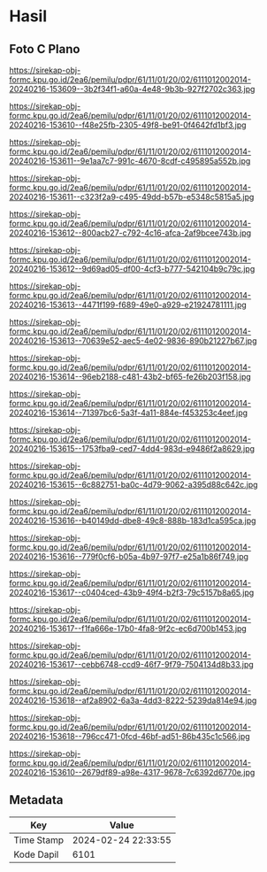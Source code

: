 # Hasil

## Foto C Plano

https://sirekap-obj-formc.kpu.go.id/2ea6/pemilu/pdpr/61/11/01/20/02/6111012002014-20240216-153609--3b2f34f1-a60a-4e48-9b3b-927f2702c363.jpg

https://sirekap-obj-formc.kpu.go.id/2ea6/pemilu/pdpr/61/11/01/20/02/6111012002014-20240216-153610--f48e25fb-2305-49f8-be91-0f4642fd1bf3.jpg

https://sirekap-obj-formc.kpu.go.id/2ea6/pemilu/pdpr/61/11/01/20/02/6111012002014-20240216-153611--9e1aa7c7-991c-4670-8cdf-c495895a552b.jpg

https://sirekap-obj-formc.kpu.go.id/2ea6/pemilu/pdpr/61/11/01/20/02/6111012002014-20240216-153611--c323f2a9-c495-49dd-b57b-e5348c5815a5.jpg

https://sirekap-obj-formc.kpu.go.id/2ea6/pemilu/pdpr/61/11/01/20/02/6111012002014-20240216-153612--800acb27-c792-4c16-afca-2af9bcee743b.jpg

https://sirekap-obj-formc.kpu.go.id/2ea6/pemilu/pdpr/61/11/01/20/02/6111012002014-20240216-153612--9d69ad05-df00-4cf3-b777-542104b9c79c.jpg

https://sirekap-obj-formc.kpu.go.id/2ea6/pemilu/pdpr/61/11/01/20/02/6111012002014-20240216-153613--4471f199-f689-49e0-a929-e21924781111.jpg

https://sirekap-obj-formc.kpu.go.id/2ea6/pemilu/pdpr/61/11/01/20/02/6111012002014-20240216-153613--70639e52-aec5-4e02-9836-890b21227b67.jpg

https://sirekap-obj-formc.kpu.go.id/2ea6/pemilu/pdpr/61/11/01/20/02/6111012002014-20240216-153614--96eb2188-c481-43b2-bf65-fe26b203f158.jpg

https://sirekap-obj-formc.kpu.go.id/2ea6/pemilu/pdpr/61/11/01/20/02/6111012002014-20240216-153614--71397bc6-5a3f-4a11-884e-f453253c4eef.jpg

https://sirekap-obj-formc.kpu.go.id/2ea6/pemilu/pdpr/61/11/01/20/02/6111012002014-20240216-153615--1753fba9-ced7-4dd4-983d-e9486f2a8629.jpg

https://sirekap-obj-formc.kpu.go.id/2ea6/pemilu/pdpr/61/11/01/20/02/6111012002014-20240216-153615--6c882751-ba0c-4d79-9062-a395d88c642c.jpg

https://sirekap-obj-formc.kpu.go.id/2ea6/pemilu/pdpr/61/11/01/20/02/6111012002014-20240216-153616--b40149dd-dbe8-49c8-888b-183d1ca595ca.jpg

https://sirekap-obj-formc.kpu.go.id/2ea6/pemilu/pdpr/61/11/01/20/02/6111012002014-20240216-153616--779f0cf6-b05a-4b97-97f7-e25a1b86f749.jpg

https://sirekap-obj-formc.kpu.go.id/2ea6/pemilu/pdpr/61/11/01/20/02/6111012002014-20240216-153617--c0404ced-43b9-49f4-b2f3-79c5157b8a65.jpg

https://sirekap-obj-formc.kpu.go.id/2ea6/pemilu/pdpr/61/11/01/20/02/6111012002014-20240216-153617--f1fa666e-17b0-4fa8-9f2c-ec6d700b1453.jpg

https://sirekap-obj-formc.kpu.go.id/2ea6/pemilu/pdpr/61/11/01/20/02/6111012002014-20240216-153617--cebb6748-ccd9-46f7-9f79-7504134d8b33.jpg

https://sirekap-obj-formc.kpu.go.id/2ea6/pemilu/pdpr/61/11/01/20/02/6111012002014-20240216-153618--af2a8902-6a3a-4dd3-8222-5239da814e94.jpg

https://sirekap-obj-formc.kpu.go.id/2ea6/pemilu/pdpr/61/11/01/20/02/6111012002014-20240216-153618--796cc471-0fcd-46bf-ad51-86b435c1c566.jpg

https://sirekap-obj-formc.kpu.go.id/2ea6/pemilu/pdpr/61/11/01/20/02/6111012002014-20240216-153610--2679df89-a98e-4317-9678-7c6392d6770e.jpg


## Metadata

| Key        | Value               |
| ---------- | ------------------- |
| Time Stamp | 2024-02-24 22:33:55 |
| Kode Dapil | 6101                |



